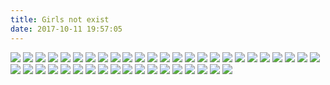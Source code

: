 ```yaml
---
title: Girls not exist
date: 2017-10-11 19:57:05
---
```

![](http://7xi8d6.com1.z0.glb.clouddn.com/20171011084856_0YQ0jN_joanne_722_11_10_2017_8_39_5_505.jpeg)
![](http://7xi8d6.com1.z0.glb.clouddn.com/2017-10-10-sakura.gun_10_10_2017_12_33_34_751.jpg)
![](https://ws1.sinaimg.cn/large/610dc034ly1fjxu5qqdjoj20qo0xc0wk.jpg)
![](https://ws1.sinaimg.cn/large/610dc034ly1fk05lf9f4cj20u011h423.jpg)
![](https://ws1.sinaimg.cn/large/610dc034ly1fjs25xfq48j20u00mhtb6.jpg)
![](https://ws1.sinaimg.cn/large/610dc034ly1fjqw4n86lhj20u00u01kx.jpg)
![](https://ws1.sinaimg.cn/large/610dc034ly1fjppsiclufj20u011igo5.jpg)
![](https://ws1.sinaimg.cn/large/610dc034ly1fjndz4dh39j20u00u0ada.jpg)
![](https://ws1.sinaimg.cn/large/610dc034ly1fjgfyxgwgnj20u00gvgmt.jpg)
![](https://ws1.sinaimg.cn/large/610dc034ly1fjfae1hjslj20u00tyq4x.jpg)
![](http://ww1.sinaimg.cn/large/610dc034ly1fjaxhky81vj20u00u0ta1.jpg)
![](https://ws1.sinaimg.cn/large/610dc034ly1fivohbbwlqj20u011idmx.jpg)
![](https://ws1.sinaimg.cn/large/610dc034ly1fj78mpyvubj20u011idjg.jpg)
![](https://ws1.sinaimg.cn/large/610dc034ly1fj3w0emfcbj20u011iabm.jpg)
![](https://ws1.sinaimg.cn/large/610dc034ly1fj2ld81qvoj20u00xm0y0.jpg)
![](https://ws1.sinaimg.cn/large/610dc034ly1fiz4ar9pq8j20u010xtbk.jpg)
![](https://ws1.sinaimg.cn/large/610dc034ly1fiuiw5givwj20u011h79a.jpg)
![](https://ws1.sinaimg.cn/large/610dc034ly1fitcjyruajj20u011h412.jpg)
![](https://ws1.sinaimg.cn/large/610dc034ly1fis7dvesn6j20u00u0jt4.jpg)
![](https://ws1.sinaimg.cn/large/610dc034ly1fir1jbpod5j20ip0newh3.jpg)
![](https://ws1.sinaimg.cn/large/610dc034ly1fil82i7zsmj20u011hwja.jpg)
![](https://ws1.sinaimg.cn/large/610dc034ly1fik2q1k3noj20u00u07wh.jpg)
![](https://ws1.sinaimg.cn/large/610dc034ly1fiiiyfcjdoj20u00u0ju0.jpg)
![](https://ws1.sinaimg.cn/large/610dc034ly1fiednrydq8j20u011itfz.jpg)
![](https://ws1.sinaimg.cn/large/610dc034ly1fid5poqfznj20u011imzm.jpg)
![](https://ws1.sinaimg.cn/large/610dc034ly1fibksd2mbmj20u011iacx.jpg)
![](https://ws1.sinaimg.cn/large/610dc034gy1fi678xgq1ij20pa0vlgo4.jpg)
![](https://ws1.sinaimg.cn/large/610dc034gy1fi502l3eqjj20u00hz41j.jpg)
![](https://ws1.sinaimg.cn/large/610dc034gy1fi2okd7dtjj20u011h40b.jpg)
![](http://ww1.sinaimg.cn/large/610dc034ly1fhyeyv5qwkj20u00u0q56.jpg)
![](http://ww1.sinaimg.cn/large/610dc034ly1fhxe0hfzr0j20u011in1q.jpg)
![](https://ws1.sinaimg.cn/large/610dc034gy1fhvf13o2eoj20u011hjx6.jpg)
![](https://ws1.sinaimg.cn/large/610dc034gy1fhupzs0awwj20u00u0tcf.jpg)
![](http://ww1.sinaimg.cn/large/610dc034ly1fhrcmgo6p0j20u00u00uu.jpg)
![](https://ws1.sinaimg.cn/large/610dc034ly1fhq25406waj20u00u0b29.jpg)
![](https://ws1.sinaimg.cn/large/610dc034ly1fhovjwwphfj20u00u04qp.jpg)
![](https://ws1.sinaimg.cn/large/610dc034ly1fhnqjm1vczj20rs0rswia.jpg)
![](https://ws1.sinaimg.cn/large/610dc034ly1fhj5228gwdj20u00u0qv5.jpg)
![](https://ws1.sinaimg.cn/large/610dc034ly1fhj53yz5aoj21hc0xcn41.jpg)
![](https://ws1.sinaimg.cn/large/610dc034ly1fhhz28n9vyj20u00u00w9.jpg)
![](http://wx3.sinaimg.cn/thumb180/7ecfe92dgy1fkehwwfeftg20bt09z1ky.gif)
![](http://wx4.sinaimg.cn/thumb180/7ecfe92dgy1fkehx0myyzg208e08se82.gif)
![](http://wx1.sinaimg.cn/thumb180/7ecfe92dgy1fkehx5aw73g206k0afx6s.gif)
